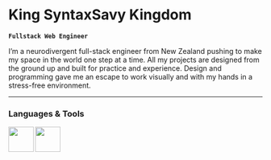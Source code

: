# King SyntaxSavy Kingdom

**`Fullstack Web Engineer`**

I’m a neurodivergent full-stack engineer from New Zealand pushing to make my space in the world one step at a time. All my projects are designed from the ground up and built for practice and experience. Design and programming gave me an escape to work visually and with my hands in a stress-free environment.

---

### Languages & Tools

<img align = "left" width = "50px" src="https://cdn.jsdelivr.net/gh/devicons/devicon@latest/icons/html5/html5-original-wordmark.svg" />
<img algin ="left" width = "50px" src="https://cdn.jsdelivr.net/gh/devicons/devicon@latest/icons/css3/css3-original-wordmark.svg" />
